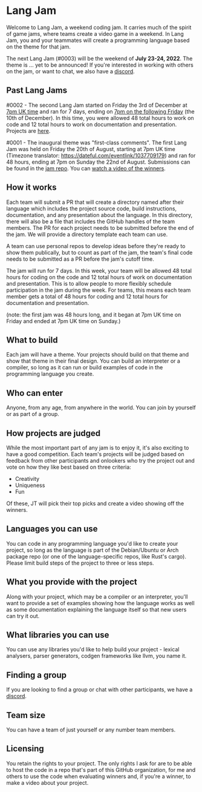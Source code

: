 # Lang Jam

Welcome to Lang Jam, a weekend coding jam. It carries much of the spirit of game jams, where teams create a video game in a weekend. In Lang Jam, you and your teammates will create a programming language based on the theme for that jam.

The next Lang Jam (#0003) will be the weekend of **July 23-24, 2022**. The theme is ... yet to be announced! If you're interested in working with others on the jam, or want to chat, we also have a [discord](https://discord.gg/YxuJPVuyQ9).

## Past Lang Jams

#0002 - The second Lang Jam started on Friday the 3rd of December at [7pm UK time](https://everytimezone.com/?t=61a95e00,474) and ran for 7 days, ending on [7pm on the following Friday](https://everytimezone.com/?t=61b29880,474) (the 10th of December). In this time, you were allowed 48 total hours to work on code and 12 total hours to work on documentation and presentation. Projects are [here](https://github.com/langjam/jam0002).

#0001 - The inaugural theme was "first-class comments". The first Lang Jam was held on Friday the 20th of August, starting at 7pm UK time (Timezone translator: https://dateful.com/eventlink/1037709179) and ran for 48 hours, ending at 7pm on Sunday the 22nd of August. Submissions can be found in the [jam repo](https://github.com/langjam/jam0001). You can [watch a video of the winners](https://www.youtube.com/watch?v=j7VAw8UfMeA).

## How it works

Each team will submit a PR that will create a directory named after their language which includes the project source code, build instructions, documentation, and any presentation about the language. In this directory, there will also be a file that includes the GitHub handles of the team members. The PR for each project needs to be submitted before the end of the jam. We will provide a directory template each team can use.

A team can use personal repos to develop ideas before they're ready to show them publically, but to count as part of the jam, the team's final code needs to be submitted as a PR before the jam's cutoff time.

The jam will run for 7 days. In this week, your team will be allowed 48 total hours for coding on the code and 12 total hours of work on documentation and presentation. This is to allow people to more flexibly schedule participation in the jam during the week. For teams, this means each team member gets a total of 48 hours for coding and 12 total hours for documentation and presentation.

(note: the first jam was 48 hours long, and it began at 7pm UK time on Friday and ended at 7pm UK time on Sunday.)

## What to build

Each jam will have a theme. Your projects should build on that theme and show that theme in their final design. You can build an interpreter or a compiler, so long as it can run or build examples of code in the programming language you create.

## Who can enter

Anyone, from any age, from anywhere in the world. You can join by yourself or as part of a group.

## How projects are judged

While the most important part of any jam is to enjoy it, it's also exciting to have a good competition. Each team's projects will be judged based on feedback from other participants and onlookers who try the project out and vote on how they like best based on three criteria:

* Creativity
* Uniqueness
* Fun

Of these, JT will pick their top picks and create a video showing off the winners.

## Languages you can use

You can code in any programming language you'd like to create your project, so long as the language is part of the Debian/Ubuntu or Arch package repo (or one of the language-specific repos, like Rust's cargo). Please limit build steps of the project to three or less steps.

## What you provide with the project

Along with your project, which may be a compiler or an interpreter, you'll want to provide a set of examples showing how the language works as well as some documentation explaining the language itself so that new users can try it out.

## What libraries you can use

You can use any libraries you'd like to help build your project - lexical analysers, parser generators, codgen frameworks like llvm, you name it.

## Finding a group

If you are looking to find a group or chat with other participants, we have a [discord](https://discord.gg/YxuJPVuyQ9).

## Team size

You can have a team of just yourself or any number team members.

## Licensing

You retain the rights to your project. The only rights I ask for are to be able to host the code in a repo that's part of this GitHub organization, for me and others to use the code when evaluating winners and, if you're a winner, to make a video about your project.
